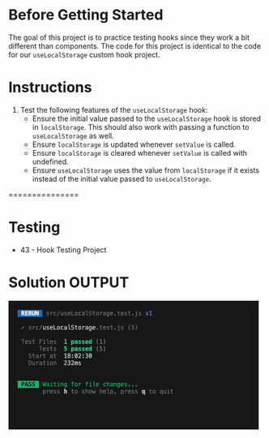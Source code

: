 # Before Getting Started

The goal of this project is to practice testing hooks since they work a bit different than components. The code for this project is identical to the code for our `useLocalStorage` custom hook project.

# Instructions

1. Test the following features of the `useLocalStorage` hook:
   - Ensure the initial value passed to the `useLocalStorage` hook is stored in `localStorage`. This should also work with passing a function to `useLocalStorage` as well.
   - Ensure `localStorage` is updated whenever `setValue` is called.
   - Ensure `localStorage` is cleared whenever `setValue` is called with undefined.
   - Ensure `useLocalStorage` uses the value from `localStorage` if it exists instead of the initial value passed to `useLocalStorage`.

===============

# Testing
- 43 - Hook Testing Project

# Solution OUTPUT
![hook testing project output](image.png)
